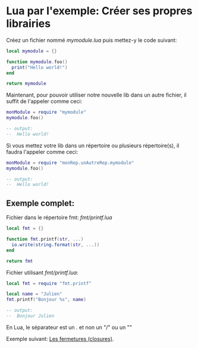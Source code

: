 # Lua par l'exemple: Créer ses propres librairies

Créez un fichier nommé *mymodule.lua* puis mettez-y le code suivant:
```lua
local mymodule = {}

function mymodule.foo()
  print("Hello world!")
end

return mymodule
```

Maintenant, pour pouvoir utiliser notre nouvelle lib dans un autre fichier, il suffit de l'appeler comme ceci:
```lua
monModule = require "mymodule"
mymodule.foo()

-- output:
--  Hello world!
```

Si vous mettez votre lib dans un répertoire ou plusieurs répertoire(s), il faudra l'appeler comme ceci:
```lua
monModule = require "monRep.unAutreRep.mymodule"
mymodule.foo()

-- output:
--  Hello world!
```

## Exemple complet:
Fichier dans le répertoire fmt: *fmt/printf.lua*
```lua
local fmt = {}

function fmt.printf(str, ...)
  io.write(string.format(str, ...))
end

return fmt
```

Fichier utilisant *fmt/printf.lua*:
```lua
local fmt = require "fmt.printf"

local name = "Julien"
fmt.printf("Bonjour %s", name)

-- output:
--  Bonjour Julien
```


En Lua, le séparateur est un *.* et non un "/" ou un "\"

Exemple suivant: [Les fermetures (closures)](closures.md).

